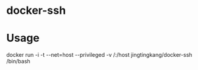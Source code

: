 # docker-ssh
# Usage
docker run -i -t --net=host --privileged -v /:/host jingtingkang/docker-ssh /bin/bash
